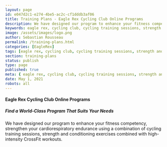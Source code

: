 ```yaml
---
layout: page
id: e047d2c1-e274-4be5-ac2c-cf1dddb3af06
title: Training Plans - Eagle Rex Cycling Club Online Programs
description: We have designed our program to enhance your fitness competency, strengthen your cardiorespiratory endurance using a combination of cycling training sessions, strength and conditioning exercises combined with high-intensity CrossFit workouts.
keywords: eagle rex, cycling club, cycling training sessions, strength and conditioning exercises, crossfit workouts, cardiorespiratory endurance
image: /assets/images/logo.png
author: Sebastian Rousseau
permalink: /training-plans.html
categories: [EagleRex]
tags: [eagle rex, cycling club, cycling training sessions, strength and conditioning exercises, crossfit workouts, cardiorespiratory endurance]
section: training-plans
status: publish
type: page
published: true
meta: { eagle rex, cycling club, cycling training sessions, strength and conditioning exercises, crossfit workouts, cardiorespiratory endurance }
date: May 1, 2021 
robots: all
---
```

#### Eagle Rex Cycling Club Online Programs
##### Find a World-Class Program That Suits Your Needs

We have designed our program to enhance your fitness competency, strengthen your cardiorespiratory endurance using a combination of cycling training sessions, strength and conditioning exercises combined with high-intensity CrossFit workouts.
